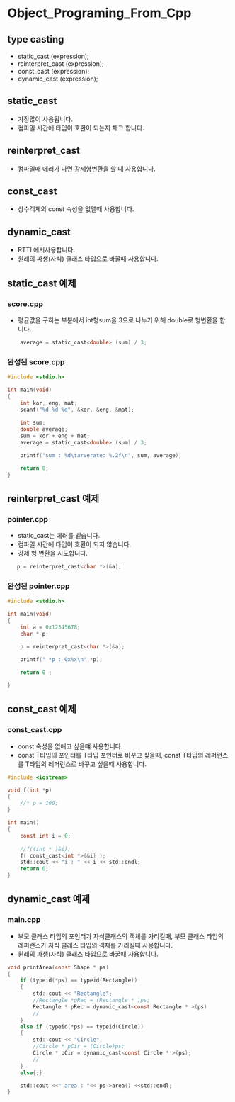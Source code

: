 # Object_Programing_From_Cpp
## type casting
  - static_cast <type> (expression);
  - reinterpret_cast<type> (expression);
  - const_cast<type> (expression);
  - dynamic_cast<type> (expression);

## static_cast
  - 가장많이 사용됩니다.
  - 컴파일 시간에 타입이 호환이 되는지 체크 합니다.

## reinterpret_cast
  - 컴파일때 에러가 나면 강제형변환을 할 때 사용합니다.

## const_cast
  - 상수객체의 const 속성을 없앨때 사용합니다.

## dynamic_cast
  - RTTI 에서사용합니다.
  - 원래의 파생(자식) 클래스 타입으로 바꿀때 사용합니다.

## static_cast 예제 
### score.cpp
  - 평균값을 구하는 부분에서 int형sum을 3으로 나누기 위해 double로 형변환을 합니다.
```c
    average = static_cast<double> (sum) / 3;

```
### 완성된 score.cpp
```c
#include <stdio.h>

int main(void)
{
    int kor, eng, mat;
    scanf("%d %d %d", &kor, &eng, &mat);
    
    int sum;
    double average;
    sum = kor + eng + mat;
    average = static_cast<double> (sum) / 3;

    printf("sum : %d\tarverate: %.2f\n", sum, average);

    return 0;
}
```


## reinterpret_cast 예제 
### pointer.cpp
  - static_cast는 에러를 뱉습니다.
  - 컴파일 시간에 타입이 호환이 되지 않습니다.
  - 강제 형 변환을 시도합니다.
```c
   p = reinterpret_cast<char *>(&a);
```
### 완성된 pointer.cpp
```c
#include <stdio.h>

int main(void)
{
    int a = 0x12345678;
    char * p;

    p = reinterpret_cast<char *>(&a);

    printf(" *p : 0x%x\n",*p);
    
    return 0 ;

}
```

## const_cast 예제
### const_cast.cpp
  - const 속성을 없애고 싶을떄 사용합니다.
  - const T타입의 포인터를 T타입 포인터로 바꾸고 싶을때, const T타입의 레퍼런스를 T타입의 레퍼런스로 바꾸고 싶을때 사용합니다.
```c
#include <iostream>

void f(int *p)
{
    //* p = 100;
}

int main()
{
    const int i = 0;
    
    //f((int * )&i);
    f( const_cast<int *>(&i) );
    std::cout << "i : " << i << std::endl;
    return 0;
}

```
## dynamic_cast 예제
### main.cpp
  - 부모 클래스 타입의 포인터가 자식클래스의 객체를 가리킬때, 부모 클래스 타입의 레퍼런스가 자식 클래스 타입의 객체를 가리킬때 사용합니다.
  - 원래의 파생(자식) 클래스 타입으로 바꿀때 사용합니다.
```c
void printArea(const Shape * ps)
{
    if (typeid(*ps) == typeid(Rectangle))      
    { 
        std::cout << "Rectangle";
        //Rectangle *pRec = (Rectangle * )ps;
        Rectangle * pRec = dynamic_cast<const Rectangle * >(ps)
        //
    }
    else if (typeid(*ps) == typeid(Circle))
    { 
        std::cout << "Circle";
        //Circle * pCir = (Circle)ps;
        Circle * pCir = dynamic_cast<const Circle * >(ps);
        //
    }
    else{;}

    std::cout <<" area : "<< ps->area() <<std::endl;
}

```
